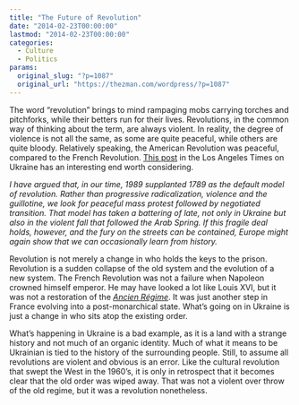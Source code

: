 ```yaml
---
title: "The Future of Revolution"
date: "2014-02-23T00:00:00"
lastmod: "2014-02-23T00:00:00"
categories:
  - Culture
  - Politics
params:
  original_slug: "?p=1087"
  original_url: "https://thezman.com/wordpress/?p=1087"
---
```


The word “revolution” brings to mind rampaging mobs carrying torches and
pitchforks, while their betters run for their lives. Revolutions, in the
common way of thinking about the term, are always violent. In reality,
the degree of violence is not all the same, as some are quite peaceful,
while others are quite bloody. Relatively speaking, the American
Revolution was peaceful, compared to the French Revolution. <a
href="https://www.latimes.com/opinion/op-ed/la-oe-0223-garton-ash-ukraine-yanukovich-protest-20140223-story.html#ixzz2u3aZWfDQ"
rel="noopener noreferrer" target="_blank">This post</a> in the Los
Angeles Times on Ukraine has an interesting end worth considering.

*I have argued that, in our time, 1989 supplanted 1789 as the default
model of revolution. Rather than progressive radicalization, violence
and the guillotine, we look for peaceful mass protest followed by
negotiated transition. That model has taken a battering of late, not
only in Ukraine but also in the violent fall that followed the Arab
Spring. If this fragile deal holds, however, and the fury on the streets
can be contained, Europe might again show that we can occasionally learn
from history.*

Revolution is not merely a change in who holds the keys to the prison.
Revolution is a sudden collapse of the old system and the evolution of a
new system. The French Revolution was not a failure when Napoleon
crowned himself emperor. He may have looked a lot like Louis XVI, but it
was not a restoration of the *[Ancien
Régime](http://en.wikipedia.org/wiki/Ancien_R%C3%A9gime "Ancien Régime")*.
It was just another step in France evolving into a post-monarchical
state. What’s going on in Ukraine is just a change in who sits atop the
existing order.

What’s happening in Ukraine is a bad example, as it is a land with a
strange history and not much of an organic identity. Much of what it
means to be Ukrainian is tied to the history of the surrounding people.
Still, to assume all revolutions are violent and obvious is an error.
Like the cultural revolution that swept the West in the 1960’s, it is
only in retrospect that it becomes clear that the old order was wiped
away. That was not a violent over throw of the old regime, but it was a
revolution nonetheless.

